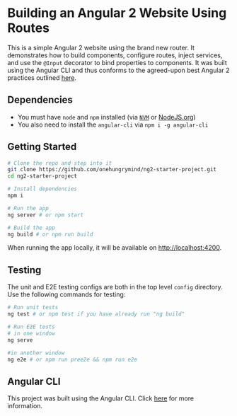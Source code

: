 # Building an Angular 2 Website Using Routes
This is a simple Angular 2 website using the brand new router. It demonstrates how to build components, configure routes, inject services, and use the `@Input` decorator to bind properties to components. It was built using the Angular CLI and thus conforms to the agreed-upon best Angular 2 practices outlined [here](https://angular.io/docs/ts/latest/guide/style-guide.html).

## Dependencies
- You must have `node` and `npm` installed (via [`NVM`](https://github.com/creationix/nvm) or [NodeJS.org](https://nodejs.org/en/))
- You also need to install the `angular-cli` via `npm i -g angular-cli`

## Getting Started


```bash
# Clone the repo and step into it
git clone https://github.com/onehungrymind/ng2-starter-project.git
cd ng2-starter-project

# Install dependencies
npm i

# Run the app
ng server # or npm start

# Build the app
ng build # or npm run build
```

When running the app locally, it will be available on [http://localhost:4200](http://localhost:4200).

## Testing
The unit and E2E testing configs are both in the top level `config` directory. Use the following commands for testing:

```bash
# Run unit tests
ng test # or npm test if you have already run "ng build"

# Run E2E tests
# in one window
ng serve

#in another window
ng e2e # or npm run pree2e && npm run e2e
```

## Angular CLI
This project was built using the Angular CLI. Click [here](https://github.com/angular/angular-cli) for more information.

